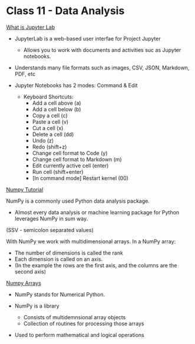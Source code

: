 # Class 11 - Data Analysis

[What is Jupyter Lab](https://jupyterlab.readthedocs.io/en/stable/getting_started/overview.html)

* JupyterLab is a web-based user interfae for Project Jupyter
  * Allows you to work with documents and activities suc as Jupyter notebooks.
* Understands many file formats such as images, CSV, JSON, Markdown, PDF, etc

* Jupyter Notebooks has 2 modes: Command & Edit
  * Keyboard Shortcuts:
    * Add a cell above (a)
    * Add a cell below (b)
    * Copy a cell (c)
    * Paste a cell (v)
    * Cut a cell (x)
    * Delete a cell (dd)
    * Undo (z)
    * Redo (shift+z)
    * Change cell format to Code (y)
    * Change cell format to Markdown (m)
    * Edit currently active cell (enter)
    * Run cell (shift+enter)
    * [In command mode] Restart kernel (00)

[Numpy Tutorial](https://jupyterlab.readthedocs.io/en/stable/getting_started/overview.html)

NumPy is a commonly used Python data analysis package.

* Almost every data analysis or machine learning package for Python leverages NumPy in sum way.

(SSV - semicolon separated values)

With NumPy we work with multidimensional arrays. In a NumPy array:

* The number of dimensions is called the rank
* Each dimension is called on an axis.
* (In the example the rows are the first axis, and the columns are the second axis)

[Numpy Arrays](https://www.tutorialspoint.com/numpy/index.htm)

* NumPy stands for Numerical Python.
* NumPy is a library
  * Consists of multidemnsional array objects
  * Collection of routines for processing those arrays

* Used to perform mathematical and logical operations
